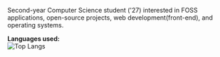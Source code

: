 Second-year Computer Science student ('27) interested in FOSS applications, open-source projects, web development(front-end), and operating systems.

<b>Languages used:</b>
<br>![Top Langs](https://github-readme-stats.vercel.app/api/top-langs/?username=anuraghazra&layout=compact&theme=transparent)
